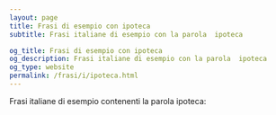 ```yaml
---
layout: page
title: Frasi di esempio con ipoteca 
subtitle: Frasi italiane di esempio con la parola  ipoteca

og_title: Frasi di esempio con ipoteca 
og_description: Frasi italiane di esempio con la parola  ipoteca
og_type: website
permalink: /frasi/i/ipoteca.html
---
```


Frasi italiane di esempio contenenti la parola ipoteca:


